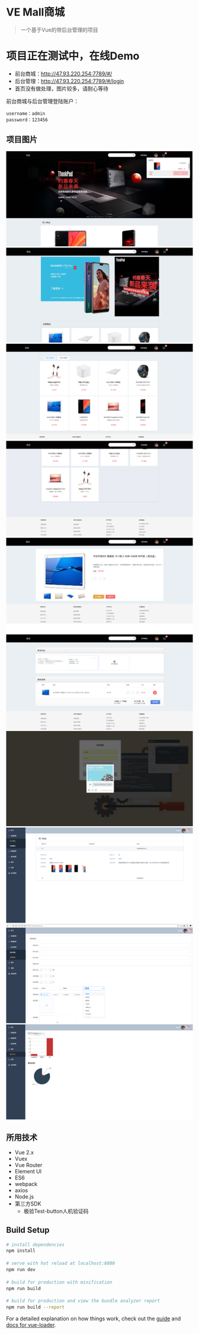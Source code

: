 # VE Mall商城

> 一个基于Vue的带后台管理的项目

# 项目正在测试中，在线Demo

- 前台商城：http://47.93.220.254:7789/#/
- 后台管理：http://47.93.220.254:7789/#/login
- 首页没有做处理，图片较多，请耐心等待

前台商城与后台管理登陆账户：

    username：admin
    password：123456

## 项目图片

![image](./static/images/readme/img01.jpg "首页")
![image](./static/images/readme/img02.jpg "品牌精选")
![image](./static/images/readme/img03.png "所有商品")
![image](./static/images/readme/img04.png "首页")
![image](./static/images/readme/img05.png "首页")
![image](./static/images/readme/img06.png "首页")
![image](./static/images/readme/img07.png "首页")
![image](./static/images/readme/img08.png "首页")
![image](./static/images/readme/img09.png "首页")
![image](./static/images/readme/img10.png "首页")

## 所用技术
- Vue 2.x
- Vuex
- Vue Router
- Element UI
- ES6
- webpack
- axios
- Node.js
- 第三方SDK
  - 极验Test-button人机验证码
## Build Setup

``` bash
# install dependencies
npm install

# serve with hot reload at localhost:8080
npm run dev

# build for production with minification
npm run build

# build for production and view the bundle analyzer report
npm run build --report
```

For a detailed explanation on how things work, check out the [guide](http://vuejs-templates.github.io/webpack/) and [docs for vue-loader](http://vuejs.github.io/vue-loader).
  
